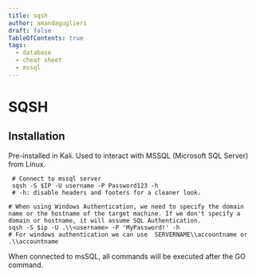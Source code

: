 ```yaml
---
title: sqsh
author: amandaguglieri
draft: false
TableOfContents: true
tags:
  - database
  - cheat sheet
  - mssql
---
```

# SQSH
## Installation

Pre-installed in Kali. Used to interact with MSSQL (Microsoft SQL Server) from Linux. 


```shell-session
 # Connect to mssql server
 sqsh -S $IP -U username -P Password123 -h
 # -h: disable headers and footers for a cleaner look.

# When using Windows Authentication, we need to specify the domain name or the hostname of the target machine. If we don't specify a domain or hostname, it will assume SQL Authentication.
sqsh -S $ip -U .\\<username> -P 'MyPassword!' -h
# For windows authentication we can use  SERVERNAME\\accountname or .\\accountname

```


When connected to msSQL, all commands will be executed after the GO command.